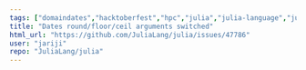 ```yaml
---
tags: ["domaindates","hacktoberfest","hpc","julia","julia-language","julialang","machine-learning","numerical","programming-language","science","scientific","statushelp-wanted"]
title: "Dates round/floor/ceil arguments switched"
html_url: "https://github.com/JuliaLang/julia/issues/47786"
user: "jariji"
repo: "JuliaLang/julia"
---
```


